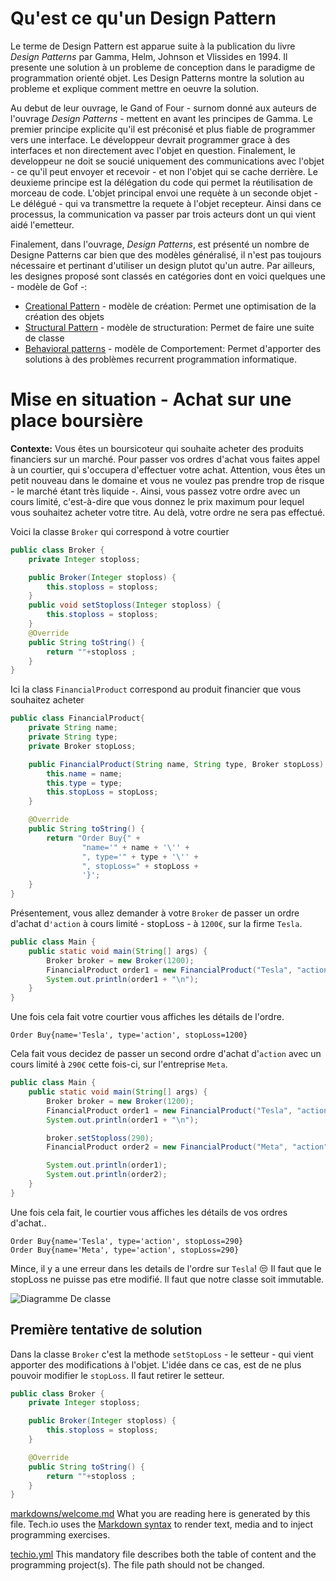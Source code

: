 # Qu'est ce qu'un Design Pattern

Le terme de Design Pattern est apparue suite à la publication du livre *Design Patterns* par Gamma, Helm, Johnson et Vlissides en 1994. Il presente une solution à un probleme de conception dans le paradigme de programmation orienté objet. Les Design Patterns montre la solution au probleme et explique comment mettre en oeuvre la solution.

 Au debut de leur ouvrage, le Gand of Four - surnom donné aux auteurs de l'ouvrage *Design Patterns* - mettent en avant les principes de Gamma. Le premier principe explicite qu'il est préconisé et plus fiable de programmer vers une interface. Le développeur devrait programmer grace à des interfaces et non directement avec l'objet en question. Finalement, le developpeur ne doit se soucié uniquement des communications avec l'objet - ce qu'il peut envoyer et recevoir - et non l'objet qui se cache derrière. Le deuxieme principe est la délégation du code qui permet la réutilisation de morceau de code. L'objet principal envoi une requète à un seconde objet - Le délégué - qui va transmettre la requete à l'objet recepteur. Ainsi dans ce processus, la communication va passer par trois acteurs dont un qui vient aidé l'emetteur.

Finalement, dans l'ouvrage, *Design Patterns*, est présenté un nombre de Designe Patterns car bien que des modèles généralisé, il n'est pas toujours nécessaire et pertinant d'utiliser un design plutot qu'un autre. Par ailleurs, les designes proposé sont classés en catégories dont en voici quelques une - modèle de Gof -:

- <u>Creational Pattern</u> - modèle de création: Permet une optimisation de la création des objets
- <u>Structural Pattern</u> - modèle de structuration: Permet de faire une suite de classe
- <u>Behavioral patterns</u> - modèle de Comportement: Permet d'apporter des solutions à des problèmes recurrent programmation informatique. 

# Mise en situation - Achat sur une place boursière

**Contexte:** Vous êtes un boursicoteur qui souhaite acheter des produits financiers sur un marché. Pour passer vos ordres d'achat vous faites appel à un courtier, qui s'occupera d'effectuer votre achat. Attention, vous êtes un petit nouveau dans le domaine et vous ne voulez pas prendre trop de risque - le marché étant très liquide -. Ainsi, vous passez votre ordre avec un cours limité, c'est-à-dire que vous donnez le prix maximum pour lequel vous souhaitez acheter votre titre. Au delà, votre ordre ne sera pas effectué. 

Voici la classe `Broker` qui correspond à votre courtier
```java
public class Broker {
    private Integer stoploss;

    public Broker(Integer stoploss) {
        this.stoploss = stoploss;
    }
    public void setStoploss(Integer stoploss) {
        this.stoploss = stoploss;
    }
    @Override
    public String toString() {
        return ""+stoploss ;
    }
}
```
Ici la class `FinancialProduct` correspond au produit financier que vous souhaitez acheter
```java
public class FinancialProduct{
    private String name;
    private String type;
    private Broker stopLoss;

    public FinancialProduct(String name, String type, Broker stopLoss) {
        this.name = name;
        this.type = type;
        this.stopLoss = stopLoss;
    }

    @Override
    public String toString() {
        return "Order Buy{" +
                "name='" + name + '\'' +
                ", type='" + type + '\'' +
                ", stopLoss=" + stopLoss +
                '}';
    }
}
```
Présentement, vous allez demander à votre `Broker` de passer un ordre d'achat d`'action` à cours limité - stopLoss - à `1200€`, sur la firme `Tesla`.

```java
public class Main {
    public static void main(String[] args) {
        Broker broker = new Broker(1200);
        FinancialProduct order1 = new FinancialProduct("Tesla", "action", broker);
        System.out.println(order1 + "\n");
    }
}
```
Une fois cela fait votre courtier vous affiches les détails de l'ordre.
```
Order Buy{name='Tesla', type='action', stopLoss=1200}
```

Cela fait vous decidez de passer un second ordre d'achat d'`action` avec un cours limité à `290€` cette fois-ci, sur l'entreprise `Meta`.

```Java
public class Main {
    public static void main(String[] args) {
        Broker broker = new Broker(1200);
        FinancialProduct order1 = new FinancialProduct("Tesla", "action", broker);
        System.out.println(order1 + "\n");

        broker.setStoploss(290);
        FinancialProduct order2 = new FinancialProduct("Meta", "action", broker);

        System.out.println(order1);
        System.out.println(order2);
    }
}
```
Une fois cela fait, le courtier vous affiches les détails de vos ordres d'achat..
```
Order Buy{name='Tesla', type='action', stopLoss=290}
Order Buy{name='Meta', type='action', stopLoss=290}
```
Mince, il y a une erreur dans les details de l'ordre sur `Tesla`! 😒
Il faut que le stopLoss ne puisse pas etre modifié. Il faut que notre classe soit immutable.

![Diagramme De classe]()

## Première tentative de solution

Dans la classe `Broker` c'est la methode `setStopLoss` - le setteur - qui vient apporter des modifications à l'objet. L'idée dans ce cas, est de ne plus pouvoir modifier le `stopLoss`. Il faut retirer le setteur.

```java
public class Broker {
    private Integer stoploss;

    public Broker(Integer stoploss) {
        this.stoploss = stoploss;
    }

    @Override
    public String toString() {
        return ""+stoploss ;
    }
}
```


[markdowns/welcome.md](https://github.com/TechDotIO/techio-basic-template/blob/master/markdowns/welcome.md)
What you are reading here is generated by this file. Tech.io uses the [Markdown syntax](https://tech.io/doc/reference-markdowns) to render text, media and to inject programming exercises.


[techio.yml](https://github.com/TechDotIO/techio-basic-template/blob/master/techio.yml)
This mandatory file describes both the table of content and the programming project(s). The file path should not be changed.